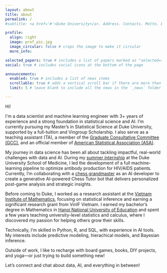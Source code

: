 ```yaml
---
layout: about
title: about
permalink: /
#subtitle: <a href='#'>Duke University</a>. Address. Contacts. Motto. Etc.

profile:
  align: right
  image: prof_pic.jpg
  image_circular: false # crops the image to make it circular
  more_info: 

selected_papers: true # includes a list of papers marked as "selected={true}"
social: true # includes social icons at the bottom of the page

announcements:
  enabled: true # includes a list of news items
  scrollable: true # adds a vertical scroll bar if there are more than 3 news items
  limit: 5 # leave blank to include all the news in the `_news` folder

---
```


<!-- My name is Minh Anh To and I'm a Master's in Statistics student at Duke.

Write your biography here. Tell the world about yourself. Link to your favorite [subreddit](http://reddit.com). You can put a picture in, too. The code is already in, just name your picture `prof_pic.jpg` and put it in the `img/` folder.

Put your address / P.O. box / other info right below your picture. You can also disable any of these elements by editing `profile` property of the YAML header of your `_pages/about.md`. Edit `_bibliography/papers.bib` and Jekyll will render your [publications page](/al-folio/publications/) automatically.

Link to your social media connections, too. This theme is set up to use [Font Awesome icons](https://fontawesome.com/) and [Academicons](https://jpswalsh.github.io/academicons/), like the ones below. Add your Facebook, Twitter, LinkedIn, Google Scholar, or just disable all of them.  -->

Hi! 

I'm a data scientist and machine learning engineer with 3+ years of experience and a strong foundation in statistical science and AI. I’m currently pursuing my Master’s in Statistical Science at Duke University, supported by a full-tuition and Vingroup Scholarship.  I also serve as a teaching assistant (TA), a member of the [Graduate Consultative Committee (GCC)](https://stat.duke.edu/ms/student-governance), and an official member of [American Statistical Association (ASA)](https://www.amstat.org/).

My journey in data science has been all about tackling impactful, real-world challenges with data and AI. During my [summer internship](https://cfar.duke.edu/front-page/2024-quan-methods-summer-intern-profiles) at the Duke University School of Medicine, I led the development of a full machine-learning pipeline to optimize antibody production for HIV/AIDS patients. Currently, I’m collaborating with a [chess grandmaster](https://chessmind.ai/) as an AI developer to create a generative AI-powered Chess Tutor bot that delivers personalized post-game analysis and strategic insights.

Before coming to Duke, I worked as a research assistant at the [Vietnam Institute of Mathematics](http://math.ac.vn/en/trang-chu/gioi-thieu-vien-toan.html), focusing on statistical inference and earning a significant research grant from VinIF Vietnam. I earned my bachelor’s degree in Mathematics in [Hanoi National University of Education](https://english.hnue.edu.vn/) and spent a few years teaching university-level statistics and calculus, where I discovered my passion for helping others grow their skills.

Technically, I’m skilled in Python, R, and SQL, with experience in AI tools. My interests include predictive modeling, hierachical models, and Bayesian inference.

Outside of work, I like to recharge with board games, books, DIY projects, and yoga—or just trying to build something new!

Let’s connect and chat about data, AI, and everything in between!